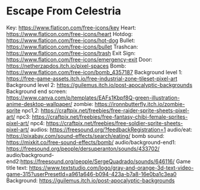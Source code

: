 # Escape From Celestria
Key: https://www.flaticon.com/free-icons/key
Heart: https://www.flaticon.com/free-icons/heart
Hotdog: https://www.flaticon.com/free-icons/hot-dog
Bullet: https://www.flaticon.com/free-icons/bullet
Trashcan: https://www.flaticon.com/free-icons/trash
Exit Sign: https://www.flaticon.com/free-icons/emergency-exit
Door: https://netherzapdos.itch.io/pixel-spaces
Bomb: https://www.flaticon.com/free-icon/bomb_4357187
Background level 1: https://free-game-assets.itch.io/free-industrial-zone-tileset-pixel-art
Background level 2: https://guilemus.itch.io/post-apocalyptic-backgrounds
Background end screen: https://www.canva.com/p/templates/EAFs1Kbpf8Q-green-illustration-anime-desktop-wallpaper/
zombie: https://ironnbutterfly.itch.io/zombie-sprite
npc1,2: https://craftpix.net/freebies/free-raider-sprite-sheets-pixel-art/
npc3: https://craftpix.net/freebies/free-fantasy-chibi-female-sprites-pixel-art/
npc4: https://craftpix.net/freebies/free-soldier-sprite-sheets-pixel-art/
audios: https://freesound.org/?feedbackRegistration=1
audio/eat: https://pixabay.com/sound-effects/search/eating/
bomb sound: https://mixkit.co/free-sound-effects/bomb/
audio/background-end1: https://freesound.org/people/dersuperanton/sounds/433702/
audio/background-end2:https://freesound.org/people/SergeQuadrado/sounds/646116/
Game title text: https://www.textstudio.com/logo/gray-and-orange-3d-text-video-game-315?userPresetId=a961a646-b094-423a-b7a8-16e0ba1c3ea0
Background: https://guilemus.itch.io/post-apocalyptic-backgrounds


